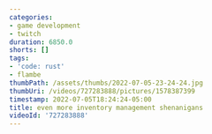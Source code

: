 ```yaml
---
categories:
- game development
- twitch
duration: 6850.0
shorts: []
tags:
- 'code: rust'
- flambe
thumbPath: /assets/thumbs/2022-07-05-23-24-24.jpg
thumbUri: /videos/727283888/pictures/1578387399
timestamp: 2022-07-05T18:24:24-05:00
title: even more inventory management shenanigans
videoId: '727283888'
---
```

